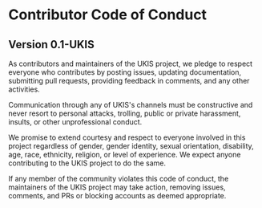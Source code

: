 # Contributor Code of Conduct
## Version 0.1-UKIS

As contributors and maintainers of the UKIS project, we pledge to respect everyone who contributes by posting issues, updating documentation, submitting pull requests, providing feedback in comments, and any other activities.

Communication through any of UKIS's channels must be constructive and never resort to personal attacks, trolling, public or private harassment, insults, or other unprofessional conduct.

We promise to extend courtesy and respect to everyone involved in this project regardless of gender, gender identity, sexual orientation, disability, age, race, ethnicity, religion, or level of experience. We expect anyone contributing to the UKIS project to do the same.

If any member of the community violates this code of conduct, the maintainers of the UKIS project may take action, removing issues, comments, and PRs or blocking accounts as deemed appropriate.
